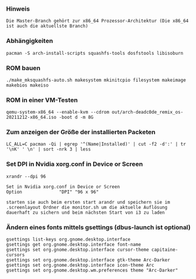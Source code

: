### Hinweis
    Die Master-Branch gehört zur x86_64 Prozessor-Architektur (Die x86_64 ist auch die aktuellste Branch)

### Abhängigkeiten
    pacman -S arch-install-scripts squashfs-tools dosfstools libisoburn

### ROM bauen
    ./make_mksquashfs-auto.sh makesystem mkinitcpio filesystem makeimage makebios makeiso

### ROM in einer VM-Testen
    qemu-system-x86_64 --enable-kvm --cdrom out/arch-deadc0de_remix_os-20211212-x86_64.iso -boot d -m 8G

### Zum anzeigen der Größe der installierten Packeten
    LC_ALL=C pacman -Qi | egrep '^(Name|Installed)' | cut -f2 -d':' | tr '\nK' ' \n' | sort -nrk 3 | less

### Set DPI in Nvidia xorg.conf in Device or Screen
    xrandr --dpi 96

    Set in Nvidia xorg.conf in Device or Screen
    Option              "DPI" "96 x 96"

    starten sie auch beim ersten start arandr und speichern sie im .screenlayout Ordner die monitor.sh um die aktuelle Auflösung dauerhaft zu sichern und beim nächsten Start von i3 zu laden

### Ändern eines fonts mittels gsettings (dbus-launch ist optional)
    gsettings list-keys org.gnome.desktop.interface
    gsettings get org.gnome.desktop.interface font-name
    gsettings set org.gnome.desktop.interface cursor-theme capitaine-cursors
    gsettings set org.gnome.desktop.interface gtk-theme Arc-Darker
    gsettings set org.gnome.desktop.interface icon-theme Arc
    gsettings set org.gnome.desktop.wm.preferences theme "Arc-Darker"
